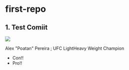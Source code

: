 # first-repo

## 1. Test Comiit

![](https://ichef.bbci.co.uk/ace/standard/976/cpsprodpb/0c3f/live/f13456c0-826d-11ef-ad45-893aa022fcbc.jpg)

Alex "Poatan" Pereira ; UFC LightHeavy Weight Champion

- Con!!
- Pro!!
